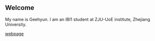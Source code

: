 ## Welcome 

My name is Geehyun. 
I am an IBI1 student at ZJU-UoE institute, Zhejiang University.

[webpage](https://c.zju.edu.cn/) 
